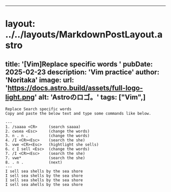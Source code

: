 
---
# layout: ../../layouts/MarkdownPostLayout.astro
title: '[Vim]Replace specific words
'
pubDate: 2025-02-23
description: 'Vim practice'
author: 'Noritaka'
image:
    url: 'https://docs.astro.build/assets/full-logo-light.png'
    alt: 'Astroのロゴ。'
tags: ["Vim",]
---


```
Replace Search specific words
Copy and paste the below text and type some commands like below.

---     
1. /saaaa <CR>     (search saaaa)
2. cwsea <Esc>     (change the words)
3. n . n .         (change the words)
4. /I <CR><Esc>    (search the she)
5. vwe <CR><Esc>   (hightlight she sells)
6. c I sell <Esc>  (change the words)
7. /I <CR><Esc>    (search the she)
7. vwe*            (search the she)
8. . n .           (next)
---
I sell sea shells by the sea shore
I sell sea shells by the sea shore
I sell sea shells by the sea shore
I sell sea ahells by the sea shore
```

